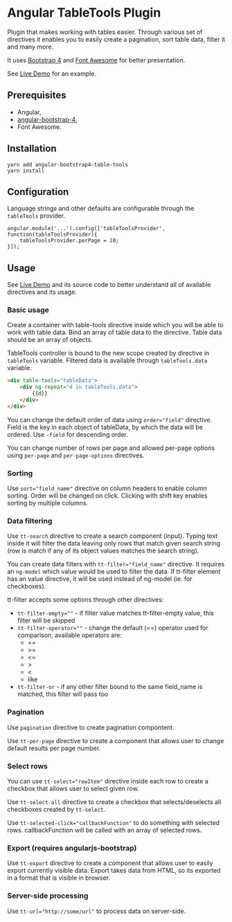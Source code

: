 # Angular TableTools Plugin

Plugin that makes working with tables easier.
Through various set of directives it enables you to easily create a pagination, sort table data, filter it and many more.

It uses [Bootstrap 4](https://getbootstrap.com/docs/) and [Font Awesome](https://fontawesome.com/v5.15/icons/) for better presentation.

See [Live Demo](https://mateuszrohde.pl/repository/angular-bootstrap4-table-tools/demo/index.html) for an example.

## Prerequisites

- Angular,
- [angular-bootstrap-4](https://mateuszrohde.pl/repository/angular-bootstrap-4),
- Font Awesome.

## Installation

```
yarn add angular-bootstrap4-table-tools
yarn install
```

## Configuration

Language strings and other defaults are configurable through the `tableTools` provider.

```
angular.module('...').config(['tableToolsProvider', function(tableToolsProvider){
	tableToolsProvider.perPage = 10;
}]);
```

## Usage

See [Live Demo](https://mateuszrohde.pl/repository/angular-bootstrap4-table-tools/demo/index.html) and its source code to better understand all of available directives and its usage.

### Basic usage

Create a container with table-tools directive inside which you will be able to work with table data. Bind an array of table data to the directive. Table data should be an array of objects.

TableTools controller is bound to the new scope created by directive in `tableTools` variable. Filtered data is available through `tableTools.data` variable.

```html
<div table-tools="tableData">
	<div ng-repeat="d in tableTools.data">
		{{d}}
	</div>
</div>
```

You can change the default order of data using `order="field"` directive. Field is the key in each object of tableData, by which the data will be ordered. Use `-field` for descending order.

You can change number of rows per page and allowed per-page options using `per-page` and `per-page-options` directives.

### Sorting

Use `sort="field_name"` directive on column headers to enable column sorting. Order will be changed on click. Clicking with shift key enables sorting by multiple columns.
 
### Data filtering

Use `tt-search` directive to create a search component (input). Typing text inside it will filter the data leaving only rows that match given search string (row is match if any of its object values matches the search string).
 
You can create data filters with `tt-filter="field_name"` directive. It requires an `ng-model` which value would be used to filter the data. If tt-filter element has an value directive, it will be used instead of ng-model (ie. for checkboxes).   

tt-filter accepts some options through other directives:

- `tt-filter-empty=""` - if filter value matches tt-filter-empty value, this filter will be skipped
- `tt-filter-operator=""` - change the default (==) operator used for comparison, available operators are:
	- ==
	- &gt;=
	- <=
	- &gt;
	- <
	- like
- `tt-filter-or` - if any other filter bound to the same field_name is matched, this filter will pass too

### Pagination

Use `pagination` directive to create pagination compontent.

Use `tt-per-page` directive to create a component that allows user to change default results per page number.

### Select rows

You can use `tt-select="rowItem"` directive inside each row to create a checkbox that allows user to select given row.

Use `tt-select-all` directive to create a checkbox that selects/deselects all checkboxes created by `tt-select`.

Use `tt-selected-click="callbackFunction"` to do something with selected rows. callbackFunction will be called with an array of selected rows.

### Export (requires angularjs-bootstrap)

Use `tt-export` directive to create a component that allows user to easily export currently visible data. Export takes data from HTML, so its exported in a format that is visible in browser.

### Server-side processing

Use `tt-url="http://some/url"` to process data on server-side. 
